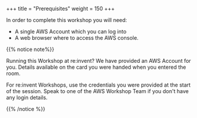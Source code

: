 +++
title = "Prerequisites"
weight = 150
+++

In order to complete this workshop you will need:

- A single AWS Account which you can log into
- A web browser where to access the AWS console.

{{% notice note%}}

Running this Workshop at re:invent? We have provided an AWS Account for you. Details available on the card you were handed when you entered the room.

For re:invent Workshops, use the credentials you were provided at the start of the session. Speak to one of the AWS Workshop Team if you don't have any login details.

{{% /notice %}}